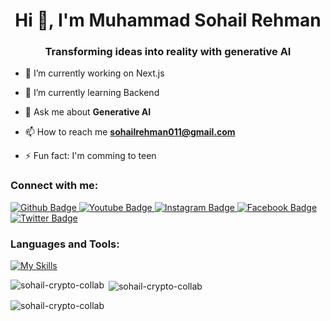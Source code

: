  <h1 align="center">Hi 👋, I'm Muhammad Sohail Rehman</h1>
 <h3 align="center">Transforming ideas into reality with generative AI</h3>

 - 🔭 I’m currently working on Next.js

- 🌱 I’m currently learning Backend

- 💬 Ask me about **Generative AI**

- 📫 How to reach me **sohailrehman011@gmail.com**
  
- ⚡ Fun fact: I'm comming to teen<br/>

  
### Connect with me:
<div id="badges">
  <a href="https://github.com">
    <img src="https://img.shields.io/badge/Github-white?style=for-the-badge&logo=Github&logoColor=black" alt="Github Badge"/>
  </a>
  <a href="https://www.youtube.com">
    <img src="https://img.shields.io/badge/YouTube-red?style=for-the-badge&logo=youtube&logoColor=white" alt="Youtube Badge"/>
  </a>
   <a href="https://www.instagram.com">
    <img src="https://img.shields.io/badge/Instagram-purple?style=for-the-badge&logo=instagram&logoColor=white" alt="Instagram Badge"/>
  </a>
   <a href="https://fb.com">
    <img src="https://img.shields.io/badge/Facebook-blue?style=for-the-badge&logo=facebook&logoColor=white" alt="Facebook Badge"/>
  </a>
   <a href="https://twitter.com">
    <img src="https://img.shields.io/badge/Twitter-blue?style=for-the-badge&logo=twitter&logoColor=white" alt="Twitter Badge"/>
  </a>
</div>

### Languages and Tools:


[![My Skills](https://skillicons.dev/icons?i=firebase,github,git,css,figma,firebase,html,js,react,tailwind,ts,vercel,nextjs)](https://skillicons.dev)

<p><img align="left" src="https://github-readme-stats.vercel.app/api/top-langs?username=sohail-crypto-collab&show_icons=true&locale=en&layout=compact" alt="sohail-crypto-collab" /></p>

<p>&nbsp;<img align="center" src="https://github-readme-stats.vercel.app/api?username=sohail-crypto-collab&show_icons=true&locale=en" alt="sohail-crypto-collab" /></p>

<p><img align="center" src="https://github-readme-streak-stats.herokuapp.com/?user=sohail-crypto-collab&" alt="sohail-crypto-collab" /></p>



